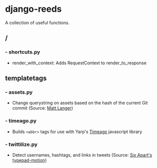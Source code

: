 # django-reeds
A collection of useful functions.

## /

### - shortcuts.py
- render\_with\_context: Adds RequestContext to render\_to\_response
    
## templatetags

### - assets.py
- Change querystring on assets based on the hash of the current Git commit (Source: [Matt Langer](http://blog.mattlanger.com/post/3200453164))

### - timeago.py
- Builds `<abbr>` tags for use with Yarp's [Timeago](http://timeago.yarp.com/) javascript library

### - twittilize.py
- Detect usernames, hashtags, and links in tweets (Source: [Six Apart's typepad-motion](https://github.com/sixapart/typepad-motion/blob/master/motion/templatetags/twittilize.py))
